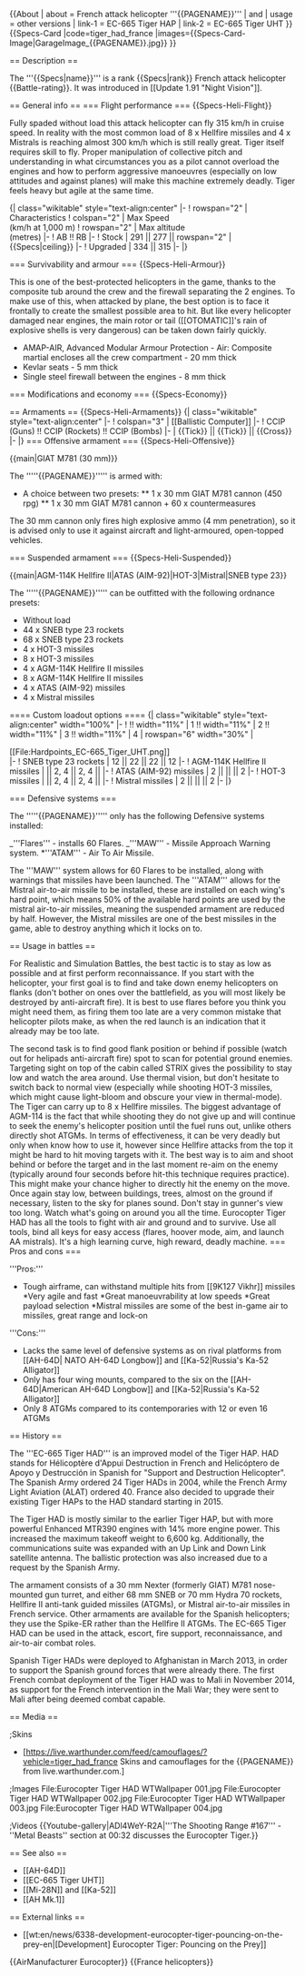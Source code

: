 {{About
| about = French attack helicopter '''{{PAGENAME}}'''
| and
| usage = other versions
| link-1 = EC-665 Tiger HAP
| link-2 = EC-665 Tiger UHT
}}
{{Specs-Card
|code=tiger_had_france
|images={{Specs-Card-Image|GarageImage_{{PAGENAME}}.jpg}}
}}

== Description ==

<!-- ''In the description, the first part should be about the history of and the creation and combat usage of the helicopter, as well as its key features. In the second part, tell the reader about the helicopter in the game. Insert a screenshot of the vehicle, so that if the novice player does not remember the vehicle by name, he will immediately understand what kind of vehicle the article is talking about.'' -->

The '''{{Specs|name}}''' is a rank {{Specs|rank}} French attack helicopter {{Battle-rating}}. It was introduced in [[Update 1.91 "Night Vision"]].

== General info ==
=== Flight performance ===
{{Specs-Heli-Flight}}

<!-- ''Describe how the helicopter behaves in the air. Speed, manoeuvrability, acceleration and allowable loads - these are the most important characteristics of the vehicle.'' -->

Fully spaded without load this attack helicopter can fly 315 km/h in cruise speed. In reality with the most common load of 8 x Hellfire missiles and 4 x Mistrals is reaching almost 300 km/h which is still really great. Tiger itself requires skill to fly. Proper manipulation of collective pitch and understanding in what circumstances you as a pilot cannot overload the engines and how to perform aggressive manoeuvres (especially on low attitudes and against planes) will make this machine extremely deadly. Tiger feels heavy but agile at the same time.

{| class="wikitable" style="text-align:center"
|-
! rowspan="2" | Characteristics
! colspan="2" | Max Speed<br>(km/h at 1,000 m)
! rowspan="2" | Max altitude<br>(metres)
|-
! AB !! RB
|-
! Stock
| 291 || 277 || rowspan="2" | {{Specs|ceiling}}
|-
! Upgraded
| 334 || 315
|-
|}

=== Survivability and armour ===
{{Specs-Heli-Armour}}

<!-- ''Examine the survivability of the helicopter. Note how vulnerable the structure is and how secure the pilot is, whether the fuel tanks are armoured, etc. Describe the armour, if there is any, and also mention the vulnerability of other critical systems.'' -->

This is one of the best-protected helicopters in the game, thanks to the composite tub around the crew and the firewall separating the 2 engines. To make use of this, when attacked by plane, the best option is to face it frontally to create the smallest possible area to hit. But like every helicopter damaged near engines, the main rotor or tail ([[OTOMATIC]]'s rain of explosive shells is very dangerous) can be taken down fairly quickly.

- AMAP-AIR, Advanced Modular Armour Protection - Air: Composite martial encloses all the crew compartment - 20 mm thick
- Kevlar seats - 5 mm thick
- Single steel firewall between the engines - 8 mm thick

=== Modifications and economy ===
{{Specs-Economy}}

== Armaments ==
{{Specs-Heli-Armaments}}
{| class="wikitable" style="text-align:center"
|-
! colspan="3" | [[Ballistic Computer]]
|-
! CCIP (Guns) !! CCIP (Rockets) !! CCIP (Bombs)
|-
| {{Tick}} || {{Tick}} || {{Cross}}
|-
|}
=== Offensive armament ===
{{Specs-Heli-Offensive}}

<!-- ''Describe the offensive armament of the helicopter, if any. Describe how effective the cannons and machine guns are in battle, also what ammunition belts or drums are better to use. If there is no offensive weaponry, delete this subsection.'' -->

{{main|GIAT M781 (30 mm)}}

The '''''{{PAGENAME}}''''' is armed with:

- A choice between two presets:
  ** 1 x 30 mm GIAT M781 cannon (450 rpg)
  ** 1 x 30 mm GIAT M781 cannon + 60 x countermeasures

The 30 mm cannon only fires high explosive ammo (4 mm penetration), so it is advised only to use it against aircraft and light-armoured, open-topped vehicles.

=== Suspended armament ===
{{Specs-Heli-Suspended}}

<!-- ''Describe the helicopter's suspended armament: additional cannons under the winglets, any bombs, and rockets. Since any helicopter is essentially only a platform for suspended weaponry, this section is significant and deserves your special attention. If there is no suspended weaponry remove this subsection.'' -->

{{main|AGM-114K Hellfire II|ATAS (AIM-92)|HOT-3|Mistral|SNEB type 23}}

The '''''{{PAGENAME}}''''' can be outfitted with the following ordnance presets:

- Without load
- 44 x SNEB type 23 rockets
- 68 x SNEB type 23 rockets
- 4 x HOT-3 missiles
- 8 x HOT-3 missiles
- 4 x AGM-114K Hellfire II missiles
- 8 x AGM-114K Hellfire II missiles
- 4 x ATAS (AIM-92) missiles
- 4 x Mistral missiles

==== Custom loadout options ====
{| class="wikitable" style="text-align:center" width="100%"
|-
! !! width="11%" | 1 !! width="11%" | 2 !! width="11%" | 3 !! width="11%" | 4
| rowspan="6" width="30%" | <div class="ttx-image">[[File:Hardpoints_EC-665_Tiger_UHT.png]]</div>
|-
! SNEB type 23 rockets
| 12 || 22 || 22 || 12
|-
! AGM-114K Hellfire II missiles
| || 2, 4 || 2, 4 ||
|-
! ATAS (AIM-92) missiles
| 2 || || || 2
|-
! HOT-3 missiles
| || 2, 4 || 2, 4 ||
|-
! Mistral missiles
| 2 || || || 2
|-
|}

=== Defensive systems ===

<!--''Defensive armament with turret machine guns or cannons, crewed by gunners. Examine the number of gunners and what belts or drums are better to use. If defensive weaponry is not available, remove this subsection.''-->

The '''''{{PAGENAME}}''''' only has the following Defensive systems installed:

_'''Flares''' - installs 60 Flares.
_'''MAW''' - Missile Approach Warning system.
\*'''ATAM''' - Air To Air Missile.

The '''MAW''' system allows for 60 Flares to be installed, along with warnings that missiles have been launched.
The '''ATAM''' allows for the Mistral air-to-air missile to be installed, these are installed on each wing's hard point, which means 50% of the available hard points are used by the mistral air-to-air missiles, meaning the suspended armament are reduced by half. However, the Mistral missiles are one of the best missiles in the game, able to destroy anything which it locks on to.

== Usage in battles ==

<!-- ''Describe the tactics of playing in a helicopter, the features of using the helicopter in a team and advice on tactics. Refrain from creating a "guide" - do not impose a single point of view, but instead, give the reader food for thought. Examine the most dangerous enemies and give recommendations on fighting them. If necessary, note the specifics of the game in different modes (AB, RB, SB).'' -->

For Realistic and Simulation Battles, the best tactic is to stay as low as possible and at first perform reconnaissance. If you start with the helicopter, your first goal is to find and take down enemy helicopters on flanks (don't bother on ones over the battlefield, as you will most likely be destroyed by anti-aircraft fire). It is best to use flares before you think you might need them, as firing them too late are a very common mistake that helicopter pilots make, as when the red launch is an indication that it already may be too late.

The second task is to find good flank position or behind if possible (watch out for helipads anti-aircraft fire) spot to scan for potential ground enemies. Targeting sight on top of the cabin called STRIX gives the possibility to stay low and watch the area around. Use thermal vision, but don't hesitate to switch back to normal view (especially while shooting HOT-3 missiles, which might cause light-bloom and obscure your view in thermal-mode). The Tiger can carry up to 8 x Hellfire missiles. The biggest advantage of AGM-114 is the fact that while shooting they do not give up and will continue to seek the enemy's helicopter position until the fuel runs out, unlike others directly shot ATGMs. In terms of effectiveness, it can be very deadly but only when know how to use it, however since Hellfire attacks from the top it might be hard to hit moving targets with it. The best way is to aim and shoot behind or before the target and in the last moment re-aim on the enemy (typically around four seconds before hit-this technique requires practice). This might make your chance higher to directly hit the enemy on the move. Once again stay low, between buildings, trees, almost on the ground if necessary, listen to the sky for planes sound. Don't stay in gunner's view too long. Watch what's going on around you all the time. Eurocopter Tiger HAD has all the tools to fight with air and ground and to survive. Use all tools, bind all keys for easy access (flares, hoover mode, aim, and launch AA mistrals). It's a high learning curve, high reward, deadly machine.
=== Pros and cons ===

<!-- ''Summarise and briefly evaluate the vehicle in terms of its characteristics and combat effectiveness. Mark its pros and cons in the bulleted list. Try not to use more than 6 points for each of the characteristics. Avoid using categorical definitions such as "bad", "good" and the like - use substitutions with softer forms such as "inadequate" and "effective".'' -->

'''Pros:'''

- Tough airframe, can withstand multiple hits from [[9K127 Vikhr]] missiles
  *Very agile and fast
  *Great manoeuvrability at low speeds
  *Great payload selection
  *Mistral missiles are some of the best in-game air to missiles, great range and lock-on

'''Cons:'''

- Lacks the same level of defensive systems as on rival platforms from [[AH-64D| NATO AH-64D Longbow]] and [[Ka-52|Russia's Ka-52 Alligator]]
- Only has four wing mounts, compared to the six on the [[AH-64D|American AH-64D Longbow]] and [[Ka-52|Russia's Ka-52 Alligator]]
- Only 8 ATGMs compared to its contemporaries with 12 or even 16 ATGMs

== History ==

<!-- ''Describe the history of the creation and combat usage of the helicopter in more detail than in the introduction. If the historical reference turns out to be too long, take it to a separate article, taking a link to the article about the vehicle and adding a block "/History" (example: <nowiki>https://wiki.warthunder.com/(Vehicle-name)/History</nowiki>) and add a link to it here using the <code>main</code> template. Be sure to reference text and sources by using <code><nowiki><ref></ref></nowiki></code>, as well as adding them at the end of the article with <code><nowiki><references /></nowiki></code>. This section may also include the vehicle's dev blog entry (if applicable) and the in-game encyclopedia description (under <code><nowiki>=== In-game description ===</nowiki></code>, also if applicable).'' -->

The '''EC-665 Tiger HAD''' is an improved model of the Tiger HAP. HAD stands for Hélicoptère d'Appui Destruction in French and Helicóptero de Apoyo y Destrucción in Spanish for "Support and Destruction Helicopter". The Spanish Army ordered 24 Tiger HADs in 2004, while the French Army Light Aviation (ALAT) ordered 40. France also decided to upgrade their existing Tiger HAPs to the HAD standard starting in 2015.

The Tiger HAD is mostly similar to the earlier Tiger HAP, but with more powerful Enhanced MTR390 engines with 14% more engine power. This increased the maximum takeoff weight to 6,600 kg. Additionally, the communications suite was expanded with an Up Link and Down Link satellite antenna. The ballistic protection was also increased due to a request by the Spanish Army.

The armament consists of a 30 mm Nexter (formerly GIAT) M781 nose-mounted gun turret, and either 68 mm SNEB or 70 mm Hydra 70 rockets, Hellfire II anti-tank guided missiles (ATGMs), or Mistral air-to-air missiles in French service. Other armaments are available for the Spanish helicopters; they use the Spike-ER rather than the Hellfire II ATGMs. The EC-665 Tiger HAD can be used in the attack, escort, fire support, reconnaissance, and air-to-air combat roles.

Spanish Tiger HADs were deployed to Afghanistan in March 2013, in order to support the Spanish ground forces that were already there. The first French combat deployment of the Tiger HAD was to Mali in November 2014, as support for the French intervention in the Mali War; they were sent to Mali after being deemed combat capable.

== Media ==

<!-- ''Excellent additions to the article would be video guides, screenshots from the game, and photos.'' -->

;Skins

- [https://live.warthunder.com/feed/camouflages/?vehicle=tiger_had_france Skins and camouflages for the {{PAGENAME}} from live.warthunder.com.]

;Images
<gallery mode="packed" heights="150">
File:Eurocopter Tiger HAD WTWallpaper 001.jpg
File:Eurocopter Tiger HAD WTWallpaper 002.jpg
File:Eurocopter Tiger HAD WTWallpaper 003.jpg
File:Eurocopter Tiger HAD WTWallpaper 004.jpg
</gallery>

;Videos
{{Youtube-gallery|ADl4WeY-R2A|'''The Shooting Range #167''' - ''Metal Beasts'' section at 00:32 discusses the Eurocopter Tiger.}}

== See also ==

<!-- ''Links to the articles on the War Thunder Wiki that you think will be useful for the reader, for example:''
* ''reference to the series of the helicopter;''
* ''links to approximate analogues of other nations and research trees.'' -->

- [[AH-64D]]
- [[EC-665 Tiger UHT]]
- [[Mi-28N]] and [[Ka-52]]
- [[AH Mk.1]]

== External links ==

<!-- ''Paste links to sources and external resources, such as:''
* ''topic on the official game forum;''
* ''other literature.'' -->

- [[wt:en/news/6338-development-eurocopter-tiger-pouncing-on-the-prey-en|[Development] Eurocopter Tiger: Pouncing on the Prey]]

{{AirManufacturer Eurocopter}}
{{France helicopters}}
